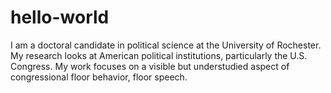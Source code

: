 # hello-world

I am a doctoral candidate in political science at the University of Rochester.  My research looks at American political institutions, particularly the U.S. Congress.  My work focuses on a visible but understudied aspect of congressional floor behavior, floor speech. 

